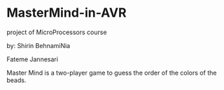 # MasterMind-in-AVR
project of MicroProcessors course

by:
Shirin BehnamiNia

Fateme Jannesari


Master Mind is a two-player game to guess the order of the colors of the beads.
